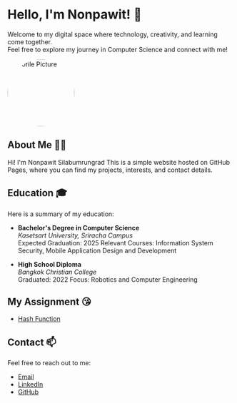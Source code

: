 # Hello, I'm Nonpawit! 👋  
Welcome to my digital space where technology, creativity, and learning come together.  
Feel free to explore my journey in Computer Science and connect with me!

<div>
  <img src="assets/image/profile.png" alt="Profile Picture" width="150" height="150" style="border-radius: 50%;">
</div>

## About Me 🧑‍💻 
Hi! I'm Nonpawit Silabumrungrad This is a simple website hosted on GitHub Pages, where you can find my projects, interests, and contact details.

## Education 🎓
Here is a summary of my education:

- **Bachelor's Degree in Computer Science**  
  *Kasetsart University, Sriracha Campus*  
  Expected Graduation: 2025
  Relevant Courses: Information System Security, Mobile Application Design and Development

- **High School Diploma**  
  *Bangkok Christian College*  
  Graduated: 2022
  Focus: Robotics and Computer Engineering

## My Assignment 😘
- [Hash Function](https://waterondaway.github.io/hash-function)

## Contact 📫
Feel free to reach out to me:
- [Email](mailto:nonpawit.sila@gmail.com)
- [LinkedIn](https://www.linkedin.com/in/nonpawitsilabumrungrad/)
- [GitHub](https://github.com/waterondaway)
